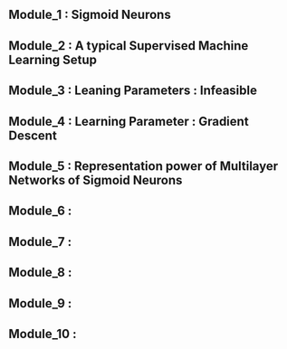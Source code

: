 ## Module_1 : Sigmoid Neurons

## Module_2 : A typical Supervised Machine Learning Setup


## Module_3 : Leaning Parameters : Infeasible

## Module_4 : Learning Parameter : Gradient Descent

## Module_5 : Representation power of Multilayer Networks of Sigmoid Neurons

## Module_6 :

## Module_7 :

## Module_8 :

## Module_9 :

## Module_10 :
